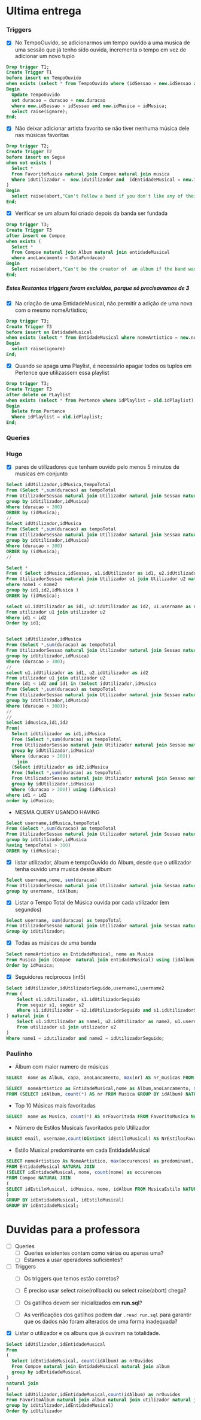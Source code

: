 # Ultima entrega

### Triggers

- [x] No TempoOuvido, se adicionarmos um tempo ouvido a uma musica de uma sessão que já tenho sido ouvida, incrementa o tempo em vez de adicionar um novo tuplo
```sql
Drop trigger T1;
Create Trigger T1
before insert on TempoOuvido  
when exists (select * from TempoOuvido where (idSessao = new.idSessao and idMusica = new.idMusica))
Begin
  Update TempoOuvido
  set duracao = duracao + new.duracao
  where new.idSessao = idSessao and new.idMusica = idMusica;
  select raise(ignore);
End;
```

- [x] Não deixar adicionar artista favorito se não tiver nenhuma música dele nas músicas favoritas
```sql
Drop trigger T2;
Create Trigger T2
before insert on Segue
when not exists (
  Select *
  From FavoritoMusica natural join Compoe natural join musica
  Where idUtilizador =  new.idutilizador and  idEntidadeMusical = new.idEntidadeMusical
)
Begin
  select raise(abort,"Can't Follow a band if you don't like any of their songs");
End;
```

- [x] Verificar se um album foi criado depois da banda ser fundada
```sql
Drop trigger T3;
Create Trigger T3
after insert on Compoe
when exists (
  Select *
  From Compoe natural join Album natural join entidadeMusical
  where anoLancamento < DataFundacao)
Begin
  Select raise(abort,"Can't be the creator of  an album if the band was not formed on that date");
End;
```

##### Estes Restantes triggers foram excluidos, porque só precisavamos de 3

- [x] Na criação de uma EntidadeMusical, não permitir a adição de uma nova com o mesmo nomeArtistico;
```sql
Drop trigger T3;
Create Trigger T3
before insert on EntidadeMusical
when exists (select * from EntidadeMusical where nomeArtistico = new.nomeArtistico)
Begin
  select raise(ignore)
End;
```

- [x] Quando se apaga uma Playlist, é necessário apagar todos os tuplos em Pertence que utilizassem essa playlist
```sql
Drop trigger T3;
Create Trigger T3
after delete on PLaylist
when exists (select * from Pertence where idPlaylist = old.idPlaylist)
Begin
  Delete from Pertence
  Where idPlaylist = old.idPlaylist;
End;
```

### Queries

### Hugo
- [x] pares de utilizadores que tenham ouvido pelo menos 5 minutos de musicas em conjunto
```sql
Select idUtilizador,idMusica,tempoTotal
From (Select *,sum(duracao) as tempoTotal
From UtilizadorSessao natural join Utilizador natural join Sessao natural join TempoOuvido
group by idUtilizador,idMusica)
Where (duracao > 300)
ORDER by (idMusica);
//
Select idUtilizador,idMusica
From (Select *,sum(duracao) as tempoTotal
From UtilizadorSessao natural join Utilizador natural join Sessao natural join TempoOuvido
group by idUtilizador,idMusica)
Where (duracao > 300)
ORDER by (idMusica);
//
```
```sql
Select *
From ( Select idMusica,idSessao, u1.idUtilizador as id1, u2.idUtilizador as id2, u1.username as nome1, u2.username as nome2, sum(duracao)
From UtilizadorSessao natural join Utilizador u1 join Utilizador u2 natural join Sessao natural join TempoOuvido
where nome1 < nome2
group by id1,id2,idMusica )
ORDER by (idMusica);
```

```sql
select u1.idUtilizador as id1, u2.idUtilizador as id2, u1.username as nome1, u2.username as nome2
From utilizador u1 join utilizador u2
Where id1 < id2
Order by id1;
```

```sql

Select idUtilizador,idMusica
From (Select *,sum(duracao) as tempoTotal
From UtilizadorSessao natural join Utilizador natural join Sessao natural join TempoOuvido
group by idUtilizador,idMusica)
Where (duracao > 300);
//
select u1.idUtilizador as id1, u2.idUtilizador as id2
From utilizador u1 join utilizador u2
Where id1 < id2 and id1 in (Select idUtilizador,idMusica
From (Select *,sum(duracao) as tempoTotal
From UtilizadorSessao natural join Utilizador natural join Sessao natural join TempoOuvido
group by idUtilizador,idMusica)
Where (duracao > 300));
//
//
Select idmusica,id1,id2
From(
  Select idUtilizador as id1,idMusica
  From (Select *,sum(duracao) as tempoTotal
  From UtilizadorSessao natural join Utilizador natural join Sessao natural join TempoOuvido
  group by idUtilizador,idMusica)
  Where (duracao > 300))
    join
  (Select idUtilizador as id2,idMusica
  From (Select *,sum(duracao) as tempoTotal
  From UtilizadorSessao natural join Utilizador natural join Sessao natural join TempoOuvido
  group by idUtilizador,idMusica)
  Where (duracao > 300)) using (idMusica)
where id1 < id2
order by idMusica;


```


- MESMA QUERY USANDO HAVING
```sql
Select username,idMusica,tempoTotal
From (Select *,sum(duracao) as tempoTotal
From UtilizadorSessao natural join Utilizador natural join Sessao natural join TempoOuvido
group by idUtilizador,idMusica
having tempoTotal > 300)
ORDER by (idMusica);
```
- [x] listar utilizador, álbum e tempoOuvido do Album, desde que o utilizador tenha ouvido uma musica desse álbum
```sql
Select username,nome, sum(duracao)
From UtilizadorSessao natural join Utilizador natural join Sessao natural join TempoOuvido natural join album
group by username, idAlbum;
```
- [x] Listar o Tempo Total de Música ouvida por cada utilizador (em segundos)
```sql
Select username, sum(duracao) as tempoTotal
From UtilizadorSessao natural join Utilizador natural join Sessao natural join TempoOuvido
Group By idUtilizador;
```
- [x] Todas as músicas de uma banda
```sql
Select nomeArtistico as EntidadeMusical, nome as Musica
From Musica join (Compoe  natural join entidadeMusical) using (idAlbum)
Order by idMusica;
```

- [x] Seguidores recíprocos (int5)
```sql
Select idUtilizador,idUtilizadorSeguido,username1,username2
From (
    Select s1.idUtilizador, s1.idUtilizadorSeguido
    From seguir s1, seguir s2
    Where s1.idUtilizador = s2.idUtilizadorSeguido and s1.idUtilizadorSeguido = s2.idUtilizador
) natural join (
    Select u1.idUtilizador as name1, u2.idUtilizador as name2, u1.username as username1,u2.username as username2
    From utilizador u1 join utilizador u2
)
Where name1 = idutilizador and name2 = idUtilizadorSeguido;
```

### Paulinho

- Álbum com maior numero de músicas
```sql
SELECT  nome as Album, capa, anoLancamento, max(nr) AS nr_musicas FROM (SELECT idAlbum, count(*) AS nr FROM Musica GROUP BY idAlbum) NATURAL JOIN Album;

SELECT  nomeArtistico as EntidadeMusical,nome as Album,anoLancamento, max(nr) AS nr_musicas
FROM (SELECT idAlbum, count(*) AS nr FROM Musica GROUP BY idAlbum) NATURAL JOIN Album natural join Compoe natural join entidadeMusical;
```

- Top 10 Músicas mais favoritadas
```sql
SELECT  nome as Musica, count(*) AS nrFavoritada FROM FavoritoMusica NATURAL JOIN Musica GROUP BY idMusica ORDER BY NrFavoritada DESC LIMIT 10;
```

- Número de Estilos Musicais favoritados pelo Utilizador
```sql
SELECT email, username,count(Distinct idEstiloMusical) AS NrEstilosFavoritados FROM FavoritoMusica NATURAL JOIN Utilizador NATURAL JOIN MusicaEstilo GROUP BY idUtilizador;
```

- Estilo Musical predominante em cada EntidadeMusical
```sql
SELECT nomeArtistico As NomeArtistico, max(occurences) as predominant, nome AS EstiloMusical
FROM EntidadeMusical NATURAL JOIN
(SELECT idEntidadeMusical, nome, count(nome) as occurences
FROM Compoe NATURAL JOIN
(
SELECT idEstiloMusical, idMusica, nome, idAlbum FROM MusicaEstilo NATURAL JOIN (SELECT * FROM EstiloMusical JOIN Musica)
)
GROUP BY idEntidadeMusical, idEstiloMusical)
GROUP BY idEntidadeMusical;
```

# Duvidas para a professora
- [ ] Queries
  - [ ] Queries existentes contam como várias ou apenas uma?
  - [ ] Estamos a usar operadores suficientes?

- [ ] Triggers
  - [ ] Os triggers que temos estão corretos?
  - [ ] É preciso usar select raise(rollback) ou select raise(abort) chega?
  - [ ] Os gatilhos devem ser inicializados em **run.sql**?
  - [ ] As verificações dos gatilhos podem dar `.read run.sql` para garantir que os dados não foram alterados de uma forma inadequada?


 - [x] Listar o utilizador e os albuns que já ouviram na totalidade.
```sql
Select idUtilizador,idEntidadeMusical
From
(
  Select idEntidadeMusical, count(idAlbum) as nrOuvidos
  From Compoe natural join EntidadeMusical natural join album
  group by idEntidadeMusical
)
natural join
(
Select idUtilizador,idEntidadeMusical,count(idAlbum) as nrOuvidos
From FavoritoAlbum natural join album natural join utilizador natural join Compoe
group by idUtilizador,idEntidadeMusical)
Order By idUtilizador
```
